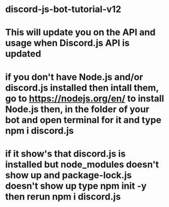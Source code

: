 # discord-js-bot-tutorial-v12

# This will update you on the API and usage when Discord.js API is updated

# if you don't have Node.js and/or discord.js installed then intall them, go to https://nodejs.org/en/ to install Node.js then, in the folder of your bot and open terminal for it and type npm i discord.js

# if it show's that discord.js is installed but node_modules doesn't show up and package-lock.js doesn't show up type npm init -y                                                   then rerun npm i discord.js
